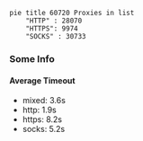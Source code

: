 
```mermaid
pie title 60720 Proxies in list
    "HTTP" : 28070
    "HTTPS": 9974
    "SOCKS" : 30733
```

### Some Info
#### Average Timeout

- mixed: 3.6s
- http: 1.9s
- https: 8.2s
- socks: 5.2s